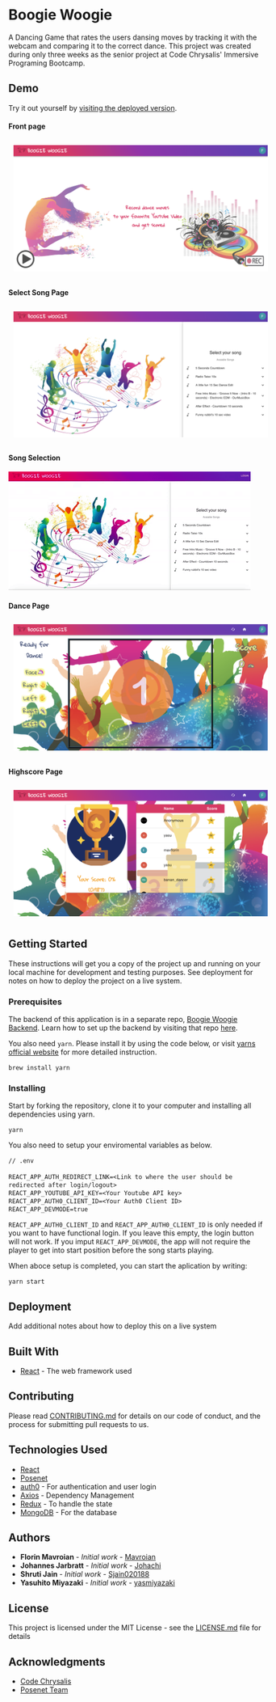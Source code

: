 # Boogie Woogie

A Dancing Game that rates the users dansing moves by tracking it with the webcam and comparing it to the correct dance. This project was created during only three weeks as the senior project at Code Chrysalis' Immersive Programing Bootcamp.

## Demo
Try it out yourself by [visiting the deployed version](https://boogie-woogie-banana.herokuapp.com).

#### Front page
<img src="docs/images/FirstPage.png"
     alt="first page pic "
     style=" margin: 10px;" />

#### Select Song Page
<img src="docs/images/SongPage.png"
     alt="song page pic "
     style=" margin: 10px;" />

#### Song Selection
 ![song selection Demo](docs/images/boogie.gif)

#### Dance Page
<img src="docs/images/DanceWindow.png"
     alt="Dance page pic "
     style=" margin: 10px;" />

#### Highscore Page
<img src="docs/images/HighScore.png"
     alt="song page pic "
     style=" margin: 10px;" />

## Getting Started

These instructions will get you a copy of the project up and running on your local machine for development and testing purposes. See deployment for notes on how to deploy the project on a live system.

### Prerequisites

The backend of this application is in a separate repo, [Boogie Woogie Backend](https://github.com/crazy-bananas/boogie-woogie-backend). Learn how to set up the backend by visiting that repo [here](https://github.com/crazy-bananas/boogie-woogie-backend).

You also need `yarn`. Please install it by using the code below, or visit [yarns official website](https://yarnpkg.com/) for more detailed instruction.

```
brew install yarn
```

### Installing

Start by forking the repository, clone it to your computer and installing all dependencies using yarn.

```
yarn
```

You also need to setup your enviromental variables as below.
```
// .env

REACT_APP_AUTH_REDIRECT_LINK=<Link to where the user should be redirected after login/logout>
REACT_APP_YOUTUBE_API_KEY=<Your Youtube API key>
REACT_APP_AUTH0_CLIENT_ID=<Your Auth0 Client ID>
REACT_APP_DEVMODE=true
```
`REACT_APP_AUTH0_CLIENT_ID` and `REACT_APP_AUTH0_CLIENT_ID` is only needed if you want to have functional login. If you leave this empty, the login button will not work.
If you imput `REACT_APP_DEVMODE`, the app will not require the player to get into start position before the song starts playing.


When aboce setup is completed, you can start the aplication by writing:

```
yarn start
```

## Deployment

Add additional notes about how to deploy this on a live system

## Built With

* [React](https://reactjs.org/) - The web framework used

## Contributing

Please read [CONTRIBUTING.md](https://gist.github.com/PurpleBooth/b24679402957c63ec426) for details on our code of conduct, and the process for submitting pull requests to us.

## Technologies Used

- [React](https://github.com/facebook/create-react-app)
- [Posenet](https://github.com/tensorflow/tfjs-models/tree/master/posenet)
- [auth0](https://auth0.com/) - For authentication and user login
- [Axios](https://maven.apache.org/) - Dependency Management
- [Redux](https://redux.js.org/) - To handle the state
- [MongoDB](https://www.mongodb.com/) - For the database

## Authors


* **Florin Mavroian** - *Initial work* - [Mavroian](https://github.com/mavroian)
* **Johannes Jarbratt** - *Initial work* - [Johachi](https://github.com/johachi)
* **Shruti Jain** - *Initial work* - [Sjain020188](https://github.com/Sjain020188)
* **Yasuhito Miyazaki** - *Initial work* - [yasmiyazaki](https://github.com/yasmiyazaki)

## License

This project is licensed under the MIT License - see the [LICENSE.md](LICENSE.md) file for details

## Acknowledgments

* [Code Chrysalis](https://www.codechrysalis.io/)
* [Posenet Team](https://github.com/tensorflow/tfjs-models/tree/master/posenet)
